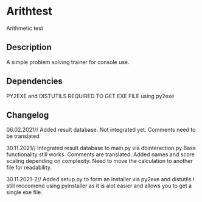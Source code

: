 # Arithtest
Arithmetic test

## Description
A simple problem solving trainer for console use.


## Dependencies
PY2EXE and DISTUTILS REQUIRED TO GET EXE FILE using py2exe

## Changelog
06.02.2021// Added result database. Not integrated yet.
Comments need to be translated

30.11.2021// Integrated result database to main.py via dbinteraction.py
Base functionality still works.
Comments are translated.
Added names and score scaling depending on complexity.
Need to move the calculation to another file for readability.

30.11.2021-2// Added setup.py to form an installer via py2exe and distutils
I still reccomend using pyinstaller as it is alot easier and allows you to get
a single exe file.
